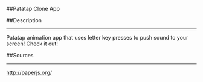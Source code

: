 ##Patatap Clone App


##Description

---

Patatap animation app that uses letter key presses to push sound to your screen! Check it out!

##Sources 

---

http://paperjs.org/


